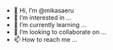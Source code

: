 - 👋 Hi, I’m @mikasaeru
- 👀 I’m interested in ...
- 🌱 I’m currently learning ...
- 💞️ I’m looking to collaborate on ...
- 📫 How to reach me ...

<!---
mikasaeru/mikasaeru is a ✨ special ✨ repository because its `README.md` (this file) appears on your GitHub profile.
You can click the Preview link to take a look at your changes.
--->
